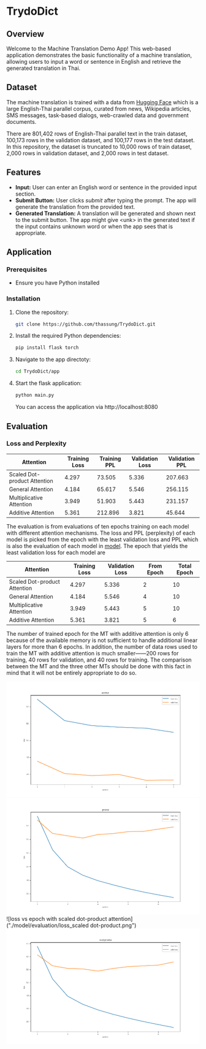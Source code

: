 # TrydoDict

## Overview

Welcome to the Machine Translation Demo App! This web-based application demonstrates the basic functionality of a machine translation, allowing users to input a word or sentence in English and retrieve the generated translation in Thai.

## Dataset

The machine translation is trained with a data from [Hugging Face](https://huggingface.co/datasets/scb_mt_enth_2020) which is a large English-Thai parallel corpus, curated from news, Wikipedia articles, SMS messages, task-based dialogs, web-crawled data and government documents.

There are 801,402 rows of English-Thai parallel text in the train dataset, 100,173 rows in the validation dataset, and 100,177 rows in the test dataset. In this repository, the dataset is truncated to 10,000 rows of train dataset, 2,000 rows in validation dataset, and 2,000 rows in test dataset.

## Features

- **Input:** User can enter an English word or sentence in the provided input section.
- **Submit Button:** User clicks *submit* after typing the prompt. The app will generate the translation from the provided text.
- **Generated Translation:** A translation will be generated and shown next to the submit button. The app might give &lt;unk&gt; in the generated text if the input contains unknown word or when the app sees that is appropriate.

## Application

### Prerequisites

- Ensure you have Python installed

### Installation

1. Clone the repository:

   ```bash
   git clone https://github.com/thassung/TrydoDict.git
   ```

2. Install the required Python dependencies:

   ```bash
   pip install flask torch
   ```

3. Navigate to the app directoty:
   ```bash
   cd TrydoDict/app
   ```

4. Start the flask application:
   ```bash
   python main.py
   ```

   You can access the application via http://localhost:8080

## Evaluation

### Loss and Perplexity

| Attention | Training Loss | Training PPL | Validation Loss | Validation PPL |
|----------|---------------|--------------|-----------------|----------------|
| Scaled Dot-product Attention | 4.297 | 73.505 | 5.336 | 207.663 |
| General Attention | 4.184 | 65.617 | 5.546 | 256.115 |
| Multiplicative Attention | 3.949 | 51.903 | 5.443 | 231.157 |
| Additive Attention | 5.361 | 212.896 | 3.821 | 45.644 | 

The evaluation is from evaluations of ten epochs training on each model with different attention mechanisms. The loss and PPL (perplexity) of each model is picked from the epoch with the least validation loss and PPL which is also the evaluation of each model in [model](model). The epoch that yields the least validation loss for each model are

| Attention | Training Loss | Validation Loss | From Epoch | Total Epoch |
|----------|---------------|--------------|-----------------|----------------|
| Scaled Dot-product Attention | 4.297 | 5.336 | 2 | 10 |
| General Attention | 4.184 | 5.546 | 4 | 10 |
| Multiplicative Attention | 3.949 | 5.443 | 5 | 10 |
| Additive Attention | 5.361 | 3.821 | 5 | 6 |

The number of trained epoch for the MT with additive attention is only 6 because of the available memory is not sufficient to handle additional linear layers for more than 6 epochs. In addition, the number of data rows used to train the MT with additive attention is much smaller——200 rows for training, 40 rows for validation, and 40 rows for training. The comparison between the MT and the three other MTs should be done with this fact in mind that it will not be entirely appropriate to do so.

![loss vs epoch with additive attention](./model/evaluation/loss_additive.png)
![loss vs epoch with general attention](./model/evaluation/loss_general.png)
![loss vs epoch with scaled dot-product attention]("./model/evaluation/loss_scaled dot-product.png")
![loss vs epoch with multiplicative attention](./model/evaluation/loss_multiplicative.png)
